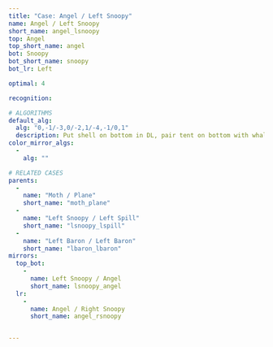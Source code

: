 ```yaml
---
title: "Case: Angel / Left Snoopy"
name: Angel / Left Snoopy
short_name: angel_lsnoopy
top: Angel
top_short_name: angel
bot: Snoopy
bot_short_name: snoopy
bot_lr: Left

optimal: 4

recognition:

# ALGORITHMS
default_alg:
  alg: "0,-1/-3,0/-2,1/-4,-1/0,1"
  description: Put shell on bottom in DL, pair tent on bottom with whale on top to form good moth/plane.
color_mirror_algs:
  -
    alg: ""

# RELATED CASES
parents:
  -
    name: "Moth / Plane"
    short_name: "moth_plane"
  -
    name: "Left Snoopy / Left Spill"
    short_name: "lsnoopy_lspill"
  -
    name: "Left Baron / Left Baron"
    short_name: "lbaron_lbaron"
mirrors:
  top_bot:
    -
      name: Left Snoopy / Angel
      short_name: lsnoopy_angel
  lr:
    -
      name: Angel / Right Snoopy
      short_name: angel_rsnoopy


---
```


